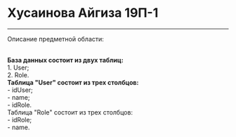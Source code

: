 # Хусаинова Айгиза 19П-1
___

Описание предметной области:

<br/>**База данных состоит из двух таблиц:**
	<br/>1. User;
	<br/>2. Role.
<br/>**Таблица "User" состоит из трех столбцов:**
	<br/> - idUser; 
	<br/> - name;
	<br/> - idRole.
<br/>Таблица "Role" состоит из трех столбцов:
	<br/> - idRole;
	<br/> - name.
